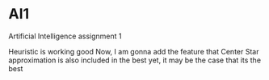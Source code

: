 # AI1
Artificial Intelligence assignment 1

Heuristic is working good
Now, I am gonna add the feature that Center Star approximation is also included in the best yet, it may be the case that its the best
